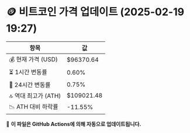 # 🪙 비트코인 가격 업데이트 (2025-02-19 19:27)

| 항목                | 값 |
|--------------------|----------------|
| 💰 현재 가격 (USD) | $96370.64 |
| ⏳ 1시간 변동률    | 0.60% |
| 📆 24시간 변동률   | 0.75% |
| 🔝 역대 최고가 (ATH) | $109021.48 |
| 📉 ATH 대비 하락률 | -11.55% |

🔄 **이 파일은 GitHub Actions에 의해 자동으로 업데이트됩니다.**
